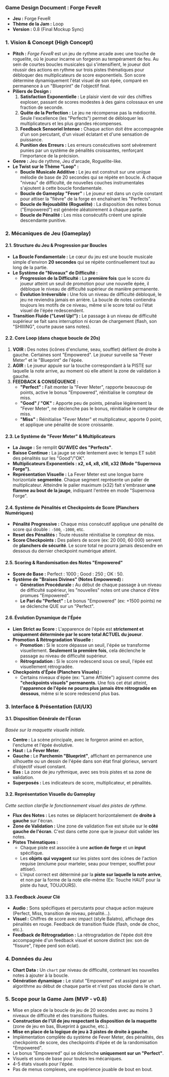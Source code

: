 ### **Game Design Document : Forge FeveR**

- **Jeu :** Forge FeveR
- **Thème de la Jam :** Loop
- **Version :** 0.8 (Final Mockup Sync)

### **1. Vision & Concept (High Concept)**

- **Pitch :** _Forge FeveR_ est un jeu de rythme arcade avec une touche de roguelite, où le joueur incarne un forgeron au tempérament de feu. Au sein de courtes boucles musicales qui s'intensifient, le joueur doit réussir des actions en rythme sur trois pistes thématiques pour débloquer des multiplicateurs de score exponentiels. Son score détermine dynamiquement l'état visuel de son épée, comparé en permanence à un "Blueprint" de l'objectif final.
- **Piliers de Design :**
  1.  **Satisfaction Exponentielle :** Le plaisir vient de voir des chiffres exploser, passant de scores modestes à des gains colossaux en une fraction de seconde.
  2.  **Quête de la Perfection :** Le jeu ne récompense pas la médiocrité. Seule l'excellence (les "Perfects") permet de débloquer les multiplicateurs et les plus grandes récompenses.
  3.  **Feedback Sensoriel Intense :** Chaque action doit être accompagnée d'un son percutant, d'un visuel éclatant et d'une sensation de puissance.
  4.  **Punition des Erreurs :** Les erreurs consécutives sont sévèrement punies par un système de pénalités croissantes, renforçant l'importance de la précision.
- **Genre :** Jeu de rythme, Jeu d'arcade, Roguelite-like.
- **Le Twist sur le Thème "Loop" :**
    - **Boucle Musicale Additive :** Le jeu est construit sur une unique mélodie de base de 20 secondes qui se répète en boucle. À chaque "niveau" de difficulté, de nouvelles couches instrumentales s'ajoutent à cette boucle fondamentale.
    - **Boucle de Gameplay "Fever" :** Le joueur est dans un cycle constant pour attiser la "fièvre" de la forge en enchaînant les "Perfects".
    - **Boucle de Rejouabilité (Roguelite)** : La disposition des notes bonus ("Empowered") est générée aléatoirement à chaque partie.
    - **Boucle de Pénalité :** Les miss consécutifs créent une spirale descendante punitive.

### **2. Mécaniques de Jeu (Gameplay)**

#### **2.1. Structure du Jeu & Progression par Boucles**

- **La Boucle Fondamentale :** Le cœur du jeu est une boucle musicale simple d'environ **20 secondes** qui se répète continuellement tout au long de la partie.
- **Le Système de "Niveaux" de Difficulté :**
    - **Progression de la Difficulté :** La **première fois** que le score du joueur atteint un seuil de promotion pour une nouvelle épée, il débloque le niveau de difficulté supérieur de manière permanente.
    - **Évolution Irréversible :** Une fois un niveau de difficulté débloqué, le jeu ne reviendra jamais en arrière. La boucle de notes contiendra toujours les motifs de ce niveau, même si le score total ou l'état visuel de l'épée redescendent.
- **Transition Fluide ("Level Up!") :** Le passage à un niveau de difficulté supérieur se fait sans interruption ni écran de chargement (flash, son "SHIIIING", courte pause sans notes).

#### **2.2. Core Loop (dans chaque boucle de 20s)**

1.  **VOIR :** Des notes (icônes d'enclume, seau, soufflet) défilent de droite à gauche. Certaines sont "Empowered". Le joueur surveille sa "Fever Meter" et le "Blueprint" de l'épée.
2.  **AGIR :** Le joueur appuie sur la touche correspondant à la PISTE sur laquelle la note arrive, au moment où elle atteint la zone de validation à gauche.
3.  **FEEDBACK & CONSÉQUENCE :**
    - **"Perfect" :** Fait monter la "Fever Meter", rapporte beaucoup de points, active le bonus "Empowered", réinitialise le compteur de miss.
    - **"Good" / "OK" :** Apporte peu de points, pénalise légèrement la "Fever Meter", ne déclenche pas le bonus, réinitialise le compteur de miss.
    - **"Miss" :** Réinitialise "Fever Meter" et multiplicateur, apporte 0 point, et applique une pénalité de score croissante.

#### **2.3. Le Système de "Fever Meter" & Multiplicateurs**

- **La Jauge :** Se remplit **QU'AVEC des "Perfects"**.
- **Baisse Continue :** La jauge se vide lentement avec le temps ET subit des pénalités sur les "Good"/"OK".
- **Multiplicateurs Exponentiels : x2, x4, x8, x16, x32 (Mode "Supernova Forge").**
- **Représentation Visuelle :** La Fever Meter est une longue barre horizontale **segmentée**. Chaque segment représente un palier de multiplicateur. Atteindre le palier maximum (x32) fait s'embraser **une flamme au bout de la jauge**, indiquant l'entrée en mode "Supernova Forge".

#### **2.4. Système de Pénalités et Checkpoints de Score (Planchers Numériques)**

- **Pénalité Progressive :** Chaque miss consécutif applique une pénalité de score qui double : `-500`, `-1000`, etc.
- **Reset des Pénalités :** Toute réussite réinitialise le compteur de miss.
- **Score Checkpoints :** Des paliers de score (ex: 20 000, 60 000) servent de **planchers de sécurité**. Le score total ne pourra jamais descendre en dessous du dernier checkpoint numérique atteint.

#### **2.5. Scoring & Randomisation des Notes "Empowered"**

- **Score de Base :** Perfect : 1000 ; Good : 250 ; OK : 50.
- **Système de "Braises Divines" (Notes Empowered) :**
  - **Génération Procédurale :** Au début de chaque passage à un niveau de difficulté supérieur, les "nouvelles" notes ont une chance d'être promues "Empowered".
  - **Le Pari du "Perfect" :** Le bonus "Empowered" (ex: +1500 points) ne se déclenche QUE sur un "Perfect".

#### **2.6. Évolution Dynamique de l'Épée**

- **Lien Strict au Score :** L'apparence de l'épée est **strictement et uniquement déterminée par le score total ACTUEL du joueur**.
- **Promotion & Rétrogradation Visuelle :**
    - **Promotion :** Si le score dépasse un seuil, l'épée se transforme visuellement. **Seulement la première fois**, cela déclenche le passage au niveau de difficulté supérieur.
    - **Rétrogradation :** Si le score redescend sous ce seuil, l'épée est visuellement rétrogradée.
- **Checkpoints d'Épée (Planchers Visuels) :**
    - Certains niveaux d'épée (ex: "Lame Affûtée") agissent comme des **"checkpoints visuels" permanents**. Une fois cet état atteint, **l'apparence de l'épée ne pourra plus jamais être rétrogradée en dessous**, même si le score redescend plus bas.

### **3. Interface & Présentation (UI/UX)**

#### **3.1. Disposition Générale de l'Écran**

*Basée sur la maquette visuelle initiale.*

-   **Centre :** La scène principale, avec le forgeron animé en action, l'enclume et l'épée évolutive.
-   **Haut :** La **Fever Meter**.
-   **Gauche :** Le **Parchemin "Blueprint"**, affichant en permanence une silhouette ou un dessin de l'épée dans son état final glorieux, servant d'objectif visuel constant.
-   **Bas :** La zone de jeu rythmique, avec ses trois pistes et sa zone de validation.
-   **Superposés :** Les indicateurs de score, multiplicateur, et pénalités.

#### **3.2. Représentation Visuelle du Gameplay**

*Cette section clarifie le fonctionnement visuel des pistes de rythme.*

-   **Flux des Notes :** Les notes se déplacent horizontalement de **droite à gauche** sur l'écran.
-   **Zone de Validation :** Une zone de validation fixe est située sur le **côté gauche de l'écran**. C'est dans cette zone que le joueur doit valider les notes.
-   **Pistes Thématiques :**
    -   Chaque piste est associée à une **action de forge** et un **input** spécifique.
    -   Les **objets qui voyagent** sur les pistes sont des icônes de l'action requise (enclume pour marteler, seau pour tremper, soufflet pour attiser).
    -   L'input correct est déterminé par la **piste sur laquelle la note arrive**, et non par la forme de la note elle-même (Ex: Touche HAUT pour la piste du haut, TOUJOURS).

#### **3.3. Feedback Joueur Clé**

- **Audio :** Sons spécifiques et percutants pour chaque action majeure (Perfect, Miss, transition de niveau, pénalité...).
- **Visuel :** Chiffres de score avec impact (style Balatro), affichage des pénalités en rouge. Feedback de transition fluide (flash, onde de choc, etc.).
- **Feedback de Rétrogradation :** La rétrogradation de l'épée doit être accompagnée d'un feedback visuel et sonore distinct (ex: son de "fissure", l'épée perd son éclat).

### **4. Données du Jeu**

- **Chart Data :** Un `chart` par niveau de difficulté, contenant les nouvelles notes à ajouter à la boucle.
- **Génération dynamique :** Le statut "Empowered" est assigné par un algorithme au début de chaque partie et n'est pas stocké dans le chart.

### **5. Scope pour la Game Jam (MVP - v0.8)**

- Mise en place de la boucle de jeu de 20 secondes avec au moins 3 niveaux de difficulté et des transitions fluides.
- **Construction de l'UI de jeu respectant la disposition de la maquette** (zone de jeu en bas, Blueprint à gauche, etc.).
- **Mise en place de la logique de jeu à 3 pistes de droite à gauche**.
- Implémentation complète du système de Fever Meter, des pénalités, des checkpoints de score, des checkpoints d'épée et de la randomisation "Empowered".
- Le bonus "Empowered" qui se déclenche **uniquement sur un "Perfect"**.
- Visuels et sons de base pour toutes les mécaniques.
- 4-5 états visuels pour l'épée.
- Pas de menus complexes, une expérience jouable de bout en bout.
